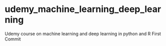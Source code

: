 # udemy_machine_learning_deep_learning
Udemy course on machine learning and deep learning in python and R
First Commit